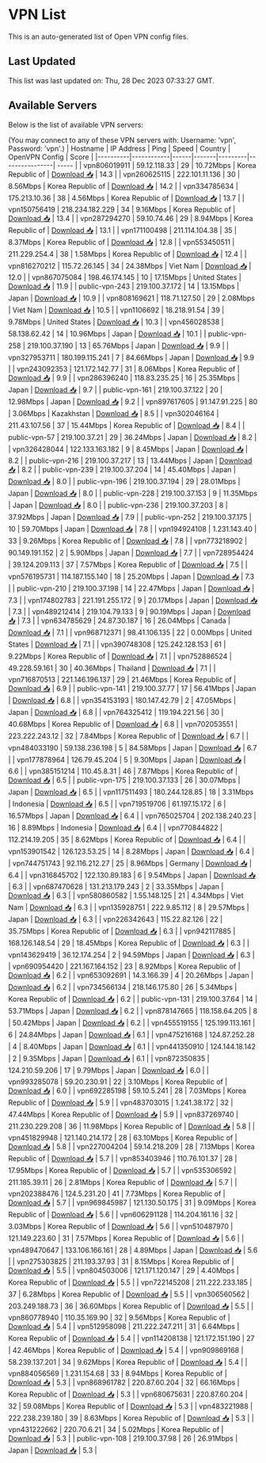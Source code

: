 # VPN List

This is an auto-generated list of Open VPN config files.

## Last Updated

This list was last updated on: Thu, 28 Dec 2023 07:33:27 GMT.

## Available Servers

Below is the list of available VPN servers:

(You may connect to any of these VPN servers with: Username: 'vpn', Password: 'vpn'.)
| Hostname | IP Address | Ping | Speed | Country | OpenVPN Config | Score |
|----------|------------|------|-------|---------|----------------| ----- |
| vpn806019911 | 59.12.118.33 | 29 | 10.72Mbps | Korea Republic of | [Download 📥](./configs/server_0_KR.ovpn) | 14.3 |
| vpn260625115 | 222.101.11.136 | 30 | 8.56Mbps | Korea Republic of | [Download 📥](./configs/server_1_KR.ovpn) | 14.2 |
| vpn334785634 | 175.213.10.36 | 38 | 4.56Mbps | Korea Republic of | [Download 📥](./configs/server_2_KR.ovpn) | 13.7 |
| vpn150756419 | 218.234.182.229 | 34 | 9.16Mbps | Korea Republic of | [Download 📥](./configs/server_3_KR.ovpn) | 13.4 |
| vpn287294270 | 59.10.74.46 | 29 | 8.94Mbps | Korea Republic of | [Download 📥](./configs/server_4_KR.ovpn) | 13.1 |
| vpn171100498 | 211.114.104.38 | 35 | 8.37Mbps | Korea Republic of | [Download 📥](./configs/server_5_KR.ovpn) | 12.8 |
| vpn553450511 | 211.229.254.4 | 38 | 1.58Mbps | Korea Republic of | [Download 📥](./configs/server_6_KR.ovpn) | 12.4 |
| vpn816270212 | 115.72.26.145 | 34 | 24.38Mbps | Viet Nam | [Download 📥](./configs/server_7_VN.ovpn) | 12.0 |
| vpn867075084 | 198.46.174.145 | 10 | 17.15Mbps | United States | [Download 📥](./configs/server_8_US.ovpn) | 11.9 |
| public-vpn-243 | 219.100.37.172 | 14 | 13.15Mbps | Japan | [Download 📥](./configs/server_9_JP.ovpn) | 10.9 |
| vpn808169621 | 118.71.127.50 | 29 | 2.08Mbps | Viet Nam | [Download 📥](./configs/server_10_VN.ovpn) | 10.5 |
| vpn1106692 | 18.218.91.54 | 39 | 9.78Mbps | United States | [Download 📥](./configs/server_11_US.ovpn) | 10.3 |
| vpn456028538 | 58.138.62.42 | 14 | 10.96Mbps | Japan | [Download 📥](./configs/server_12_JP.ovpn) | 10.1 |
| public-vpn-258 | 219.100.37.190 | 13 | 65.76Mbps | Japan | [Download 📥](./configs/server_13_JP.ovpn) | 9.9 |
| vpn327953711 | 180.199.115.241 | 7 | 84.66Mbps | Japan | [Download 📥](./configs/server_14_JP.ovpn) | 9.9 |
| vpn243092353 | 121.172.142.77 | 31 | 8.06Mbps | Korea Republic of | [Download 📥](./configs/server_15_KR.ovpn) | 9.9 |
| vpn286396240 | 118.83.235.25 | 16 | 25.35Mbps | Japan | [Download 📥](./configs/server_16_JP.ovpn) | 9.7 |
| public-vpn-161 | 219.100.37.122 | 20 | 12.98Mbps | Japan | [Download 📥](./configs/server_17_JP.ovpn) | 9.2 |
| vpn897617605 | 91.147.91.225 | 80 | 3.06Mbps | Kazakhstan | [Download 📥](./configs/server_18_KZ.ovpn) | 8.5 |
| vpn302046164 | 211.43.107.56 | 37 | 15.44Mbps | Korea Republic of | [Download 📥](./configs/server_19_KR.ovpn) | 8.4 |
| public-vpn-57 | 219.100.37.21 | 29 | 36.24Mbps | Japan | [Download 📥](./configs/server_20_JP.ovpn) | 8.2 |
| vpn326428044 | 122.133.163.182 | 9 | 8.45Mbps | Japan | [Download 📥](./configs/server_21_JP.ovpn) | 8.2 |
| public-vpn-216 | 219.100.37.217 | 13 | 13.44Mbps | Japan | [Download 📥](./configs/server_22_JP.ovpn) | 8.2 |
| public-vpn-239 | 219.100.37.204 | 14 | 45.40Mbps | Japan | [Download 📥](./configs/server_23_JP.ovpn) | 8.0 |
| public-vpn-196 | 219.100.37.194 | 29 | 28.01Mbps | Japan | [Download 📥](./configs/server_24_JP.ovpn) | 8.0 |
| public-vpn-228 | 219.100.37.153 | 9 | 11.35Mbps | Japan | [Download 📥](./configs/server_25_JP.ovpn) | 8.0 |
| public-vpn-236 | 219.100.37.203 | 8 | 37.92Mbps | Japan | [Download 📥](./configs/server_26_JP.ovpn) | 7.9 |
| public-vpn-252 | 219.100.37.175 | 10 | 59.70Mbps | Japan | [Download 📥](./configs/server_27_JP.ovpn) | 7.8 |
| vpn194924108 | 1.231.143.40 | 33 | 9.26Mbps | Korea Republic of | [Download 📥](./configs/server_28_KR.ovpn) | 7.8 |
| vpn773218902 | 90.149.191.152 | 2 | 5.90Mbps | Japan | [Download 📥](./configs/server_29_JP.ovpn) | 7.7 |
| vpn728954424 | 39.124.209.113 | 37 | 7.57Mbps | Korea Republic of | [Download 📥](./configs/server_30_KR.ovpn) | 7.5 |
| vpn576195731 | 114.187.155.140 | 18 | 25.20Mbps | Japan | [Download 📥](./configs/server_31_JP.ovpn) | 7.3 |
| public-vpn-210 | 219.100.37.198 | 14 | 22.47Mbps | Japan | [Download 📥](./configs/server_32_JP.ovpn) | 7.3 |
| vpn174802783 | 221.191.255.172 | 9 | 20.17Mbps | Japan | [Download 📥](./configs/server_33_JP.ovpn) | 7.3 |
| vpn489212414 | 219.104.79.133 | 9 | 90.19Mbps | Japan | [Download 📥](./configs/server_34_JP.ovpn) | 7.3 |
| vpn634785629 | 24.87.30.187 | 16 | 26.04Mbps | Canada | [Download 📥](./configs/server_35_CA.ovpn) | 7.1 |
| vpn968712371 | 98.41.106.135 | 22 | 0.00Mbps | United States | [Download 📥](./configs/server_36_US.ovpn) | 7.1 |
| vpn390748308 | 125.242.128.153 | 61 | 9.22Mbps | Korea Republic of | [Download 📥](./configs/server_37_KR.ovpn) | 7.1 |
| vpn752886524 | 49.228.59.161 | 30 | 40.36Mbps | Thailand | [Download 📥](./configs/server_38_TH.ovpn) | 7.1 |
| vpn716870513 | 221.146.196.137 | 29 | 21.46Mbps | Korea Republic of | [Download 📥](./configs/server_39_KR.ovpn) | 6.9 |
| public-vpn-141 | 219.100.37.77 | 17 | 56.41Mbps | Japan | [Download 📥](./configs/server_40_JP.ovpn) | 6.8 |
| vpn354153193 | 180.147.42.79 | 2 | 47.05Mbps | Japan | [Download 📥](./configs/server_41_JP.ovpn) | 6.8 |
| vpn764325412 | 119.194.221.56 | 30 | 40.68Mbps | Korea Republic of | [Download 📥](./configs/server_42_KR.ovpn) | 6.8 |
| vpn702053551 | 223.222.243.12 | 32 | 7.84Mbps | Korea Republic of | [Download 📥](./configs/server_43_KR.ovpn) | 6.7 |
| vpn484033190 | 59.138.236.198 | 5 | 84.58Mbps | Japan | [Download 📥](./configs/server_44_JP.ovpn) | 6.7 |
| vpn177878964 | 126.79.45.204 | 5 | 9.30Mbps | Japan | [Download 📥](./configs/server_45_JP.ovpn) | 6.6 |
| vpn385151214 | 110.45.8.31 | 46 | 7.87Mbps | Korea Republic of | [Download 📥](./configs/server_46_KR.ovpn) | 6.5 |
| public-vpn-175 | 219.100.37.133 | 26 | 30.07Mbps | Japan | [Download 📥](./configs/server_47_JP.ovpn) | 6.5 |
| vpn117511493 | 180.244.128.85 | 18 | 3.31Mbps | Indonesia | [Download 📥](./configs/server_48_ID.ovpn) | 6.5 |
| vpn719519706 | 61.197.15.172 | 6 | 16.57Mbps | Japan | [Download 📥](./configs/server_49_JP.ovpn) | 6.4 |
| vpn765025704 | 202.138.240.23 | 16 | 8.89Mbps | Indonesia | [Download 📥](./configs/server_50_ID.ovpn) | 6.4 |
| vpn770844822 | 112.214.19.205 | 35 | 8.62Mbps | Korea Republic of | [Download 📥](./configs/server_51_KR.ovpn) | 6.4 |
| vpn153901542 | 126.123.53.25 | 14 | 8.28Mbps | Japan | [Download 📥](./configs/server_52_JP.ovpn) | 6.4 |
| vpn744751743 | 92.116.212.27 | 25 | 8.96Mbps | Germany | [Download 📥](./configs/server_53_DE.ovpn) | 6.4 |
| vpn316845702 | 122.130.89.183 | 6 | 9.54Mbps | Japan | [Download 📥](./configs/server_54_JP.ovpn) | 6.3 |
| vpn687470628 | 131.213.179.243 | 2 | 33.35Mbps | Japan | [Download 📥](./configs/server_55_JP.ovpn) | 6.3 |
| vpn580860582 | 1.55.148.125 | 21 | 4.34Mbps | Viet Nam | [Download 📥](./configs/server_56_VN.ovpn) | 6.3 |
| vpn135928751 | 222.9.85.112 | 8 | 29.57Mbps | Japan | [Download 📥](./configs/server_57_JP.ovpn) | 6.3 |
| vpn226342643 | 115.22.82.126 | 22 | 35.75Mbps | Korea Republic of | [Download 📥](./configs/server_58_KR.ovpn) | 6.3 |
| vpn942117885 | 168.126.148.54 | 29 | 18.45Mbps | Korea Republic of | [Download 📥](./configs/server_59_KR.ovpn) | 6.3 |
| vpn143629419 | 36.12.174.254 | 2 | 94.59Mbps | Japan | [Download 📥](./configs/server_60_JP.ovpn) | 6.3 |
| vpn690954420 | 221.167.164.152 | 23 | 8.92Mbps | Korea Republic of | [Download 📥](./configs/server_61_KR.ovpn) | 6.2 |
| vpn653092691 | 14.3.166.39 | 4 | 20.26Mbps | Japan | [Download 📥](./configs/server_62_JP.ovpn) | 6.2 |
| vpn734566134 | 218.146.175.80 | 26 | 5.34Mbps | Korea Republic of | [Download 📥](./configs/server_63_KR.ovpn) | 6.2 |
| public-vpn-131 | 219.100.37.64 | 14 | 53.71Mbps | Japan | [Download 📥](./configs/server_64_JP.ovpn) | 6.2 |
| vpn878147665 | 118.158.64.205 | 8 | 50.42Mbps | Japan | [Download 📥](./configs/server_65_JP.ovpn) | 6.2 |
| vpn455519155 | 125.199.113.161 | 6 | 24.84Mbps | Japan | [Download 📥](./configs/server_66_JP.ovpn) | 6.1 |
| vpn475216168 | 124.87.252.28 | 4 | 8.40Mbps | Japan | [Download 📥](./configs/server_67_JP.ovpn) | 6.1 |
| vpn441350910 | 124.144.18.142 | 2 | 9.35Mbps | Japan | [Download 📥](./configs/server_68_JP.ovpn) | 6.1 |
| vpn872350835 | 124.210.59.206 | 17 | 9.79Mbps | Japan | [Download 📥](./configs/server_69_JP.ovpn) | 6.0 |
| vpn993285078 | 59.20.230.91 | 22 | 3.10Mbps | Korea Republic of | [Download 📥](./configs/server_70_KR.ovpn) | 6.0 |
| vpn692285198 | 59.10.5.241 | 28 | 7.03Mbps | Korea Republic of | [Download 📥](./configs/server_71_KR.ovpn) | 5.9 |
| vpn483703015 | 1.241.38.172 | 32 | 47.44Mbps | Korea Republic of | [Download 📥](./configs/server_72_KR.ovpn) | 5.9 |
| vpn837269740 | 211.230.229.208 | 36 | 11.98Mbps | Korea Republic of | [Download 📥](./configs/server_73_KR.ovpn) | 5.8 |
| vpn451829948 | 121.140.214.172 | 28 | 63.10Mbps | Korea Republic of | [Download 📥](./configs/server_74_KR.ovpn) | 5.8 |
| vpn227004204 | 59.14.218.209 | 28 | 7.13Mbps | Korea Republic of | [Download 📥](./configs/server_75_KR.ovpn) | 5.7 |
| vpn853403946 | 110.76.101.37 | 28 | 17.95Mbps | Korea Republic of | [Download 📥](./configs/server_76_KR.ovpn) | 5.7 |
| vpn535306592 | 211.185.39.11 | 26 | 2.81Mbps | Korea Republic of | [Download 📥](./configs/server_77_KR.ovpn) | 5.7 |
| vpn202388476 | 124.5.231.20 | 41 | 7.73Mbps | Korea Republic of | [Download 📥](./configs/server_78_KR.ovpn) | 5.7 |
| vpn969845987 | 121.130.50.175 | 31 | 9.09Mbps | Korea Republic of | [Download 📥](./configs/server_79_KR.ovpn) | 5.6 |
| vpn606291128 | 114.204.161.16 | 32 | 3.03Mbps | Korea Republic of | [Download 📥](./configs/server_80_KR.ovpn) | 5.6 |
| vpn510487970 | 121.149.223.60 | 31 | 7.57Mbps | Korea Republic of | [Download 📥](./configs/server_81_KR.ovpn) | 5.6 |
| vpn489470647 | 133.106.166.161 | 28 | 4.89Mbps | Japan | [Download 📥](./configs/server_82_JP.ovpn) | 5.6 |
| vpn275303825 | 211.193.37.93 | 31 | 8.15Mbps | Korea Republic of | [Download 📥](./configs/server_83_KR.ovpn) | 5.5 |
| vpn804503006 | 121.171.120.147 | 29 | 4.40Mbps | Korea Republic of | [Download 📥](./configs/server_84_KR.ovpn) | 5.5 |
| vpn722145208 | 211.222.233.185 | 37 | 6.28Mbps | Korea Republic of | [Download 📥](./configs/server_85_KR.ovpn) | 5.5 |
| vpn306560562 | 203.249.188.73 | 36 | 36.60Mbps | Korea Republic of | [Download 📥](./configs/server_86_KR.ovpn) | 5.5 |
| vpn860778940 | 110.35.169.90 | 32 | 9.56Mbps | Korea Republic of | [Download 📥](./configs/server_87_KR.ovpn) | 5.4 |
| vpn512958098 | 211.222.247.211 | 31 | 6.64Mbps | Korea Republic of | [Download 📥](./configs/server_88_KR.ovpn) | 5.4 |
| vpn114208138 | 121.172.151.190 | 27 | 42.46Mbps | Korea Republic of | [Download 📥](./configs/server_89_KR.ovpn) | 5.4 |
| vpn909869168 | 58.239.137.201 | 34 | 9.62Mbps | Korea Republic of | [Download 📥](./configs/server_90_KR.ovpn) | 5.4 |
| vpn884056569 | 1.231.154.68 | 33 | 8.94Mbps | Korea Republic of | [Download 📥](./configs/server_91_KR.ovpn) | 5.3 |
| vpn868961782 | 220.87.60.204 | 32 | 66.16Mbps | Korea Republic of | [Download 📥](./configs/server_92_KR.ovpn) | 5.3 |
| vpn680675631 | 220.87.60.204 | 32 | 59.08Mbps | Korea Republic of | [Download 📥](./configs/server_93_KR.ovpn) | 5.3 |
| vpn483221988 | 222.238.239.180 | 39 | 8.63Mbps | Korea Republic of | [Download 📥](./configs/server_94_KR.ovpn) | 5.3 |
| vpn431222662 | 220.70.6.21 | 34 | 5.02Mbps | Korea Republic of | [Download 📥](./configs/server_95_KR.ovpn) | 5.3 |
| public-vpn-108 | 219.100.37.98 | 26 | 26.91Mbps | Japan | [Download 📥](./configs/server_96_JP.ovpn) | 5.3 |
